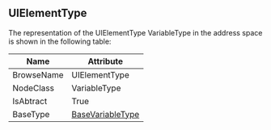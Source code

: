 <!-- objecttype -->
## UIElementType
The representation of the UIElementType VariableType in the address space is shown in the following table:  

|Name|Attribute|
|---|---|
|BrowseName|UIElementType|
|NodeClass|VariableType|
|IsAbtract|True|
|BaseType|[BaseVariableType](../../../Core/Part5/VariableTypes/BaseVariableType/readme.md)|

